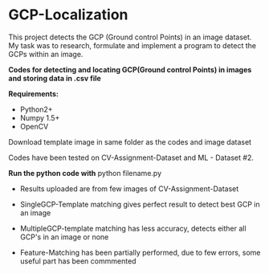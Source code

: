 # GCP-Localization
This project detects the GCP (Ground control Points) in an image dataset. My task was to research, formulate and implement a program to detect the GCPs within an image.

**Codes for detecting and locating GCP(Ground control Points) in images and storing data in .csv file**

**Requirements:**
* Python2+
* Numpy 1.5+
* OpenCV 


Download template image in same folder as the codes and image dataset

Codes have been tested on CV-Assignment-Dataset and ML - Dataset #2.

**Run the python code with**
python filename.py

* Results uploaded are from few images of CV-Assignment-Dataset

* SingleGCP-Template matching gives perfect result to detect best GCP in an image

* MultipleGCP-template matching has less accuracy, detects either all GCP's in an image or none
 
* Feature-Matching has been partially performed, due to few errors, some useful part has been commmented

